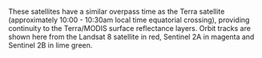 These satellites have a similar overpass time as the Terra satellite (approximately 10:00 - 10:30am local time equatorial crossing), providing continuity to the Terra/MODIS surface reflectance layers. Orbit tracks are shown here from the Landsat 8 satellite in red, Sentinel 2A in magenta and Sentinel 2B in lime green.